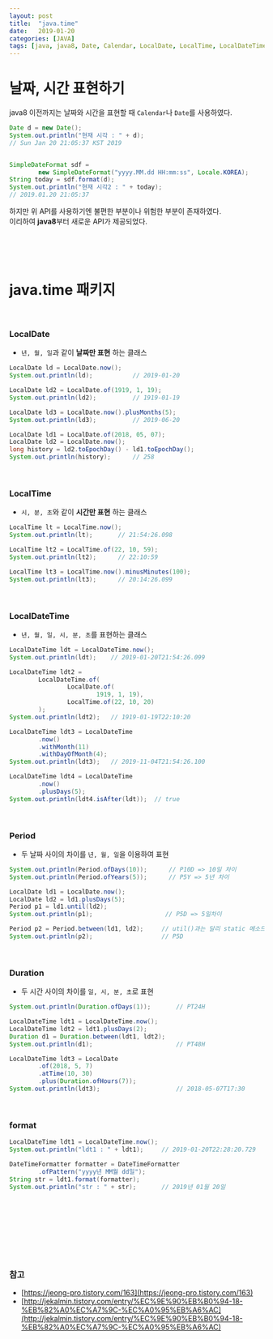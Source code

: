 ```yaml
---
layout: post
title:  "java.time"
date:   2019-01-20
categories: [JAVA]
tags: [java, java8, Date, Calendar, LocalDate, LocalTime, LocalDateTime]
---
```


# 날짜, 시간 표현하기
java8 이전까지는 날짜와 시간을 표현할 때 `Calendar`나 `Date`를 사용하였다.
~~~java
Date d = new Date();
System.out.println("현재 시각 : " + d);         
// Sun Jan 20 21:05:37 KST 2019


SimpleDateFormat sdf =
        new SimpleDateFormat("yyyy.MM.dd HH:mm:ss", Locale.KOREA);
String today = sdf.format(d);
System.out.println("현재 시각2 : " + today);    
// 2019.01.20 21:05:37
~~~  
하지만 위 API를 사용하기엔 불편한 부분이나 위험한 부분이 존재하였다.  
이리하여 **java8**부터 새로운 API가 제공되었다.


<br/><br/><br/>  
# java.time 패키지  
<br/>

### LocalDate
- `년, 월, 일`과 같이 **날짜만 표현** 하는 클래스  

~~~java
LocalDate ld = LocalDate.now();   
System.out.println(ld);           // 2019-01-20

LocalDate ld2 = LocalDate.of(1919, 1, 19);
System.out.println(ld2);          // 1919-01-19

LocalDate ld3 = LocalDate.now().plusMonths(5);
System.out.println(ld3);          // 2019-06-20

LocalDate ld1 = LocalDate.of(2018, 05, 07);
LocalDate ld2 = LocalDate.now();
long history = ld2.toEpochDay() - ld1.toEpochDay();
System.out.println(history);      // 258
~~~  
<br/>


### LocalTime
- `시, 분, 초`와 같이 **시간만 표현** 하는 클래스

~~~java
LocalTime lt = LocalTime.now();
System.out.println(lt);       // 21:54:26.098

LocalTime lt2 = LocalTime.of(22, 10, 59);
System.out.println(lt2);      // 22:10:59

LocalTime lt3 = LocalTime.now().minusMinutes(100);
System.out.println(lt3);      // 20:14:26.099
~~~
<br/>


### LocalDateTime
- `년, 월, 일, 시, 분, 초`를 표현하는 클래스  

~~~java
LocalDateTime ldt = LocalDateTime.now();
System.out.println(ldt);    // 2019-01-20T21:54:26.099

LocalDateTime ldt2 =
        LocalDateTime.of(
                LocalDate.of(
                        1919, 1, 19),
                LocalTime.of(22, 10, 20)
        );
System.out.println(ldt2);   // 1919-01-19T22:10:20

LocalDateTime ldt3 = LocalDateTime
        .now()
        .withMonth(11)
        .withDayOfMonth(4);
System.out.println(ldt3);   // 2019-11-04T21:54:26.100

LocalDateTime ldt4 = LocalDateTime
        .now()
        .plusDays(5);
System.out.println(ldt4.isAfter(ldt));  // true
~~~
<br/>


### Period
- 두 날짜 사이의 차이를 `년, 월, 일`을 이용하여 표현  

~~~java
System.out.println(Period.ofDays(10));      // P10D => 10일 차이
System.out.println(Period.ofYears(5));      // P5Y => 5년 차이

LocalDate ld1 = LocalDate.now();
LocalDate ld2 = ld1.plusDays(5);
Period p1 = ld1.until(ld2);
System.out.println(p1);                    // P5D => 5일차이

Period p2 = Period.between(ld1, ld2);     // util()과는 달리 static 메소드
System.out.println(p2);                   // P5D
~~~
<br/>


### Duration  
- 두 시간 사이의 차이를 `일, 시, 분, 초`로 표현

~~~java
System.out.println(Duration.ofDays(1));       // PT24H

LocalDateTime ldt1 = LocalDateTime.now();
LocalDateTime ldt2 = ldt1.plusDays(2);
Duration d1 = Duration.between(ldt1, ldt2);
System.out.println(d1);                       // PT48H

LocalDateTime ldt3 = LocalDate
        .of(2018, 5, 7)
        .atTime(10, 30)
        .plus(Duration.ofHours(7));
System.out.println(ldt3);                     // 2018-05-07T17:30
~~~  
<br/>


### format
~~~java
LocalDateTime ldt1 = LocalDateTime.now();
System.out.println("ldt1 : " + ldt1);     // 2019-01-20T22:28:20.729

DateTimeFormatter formatter = DateTimeFormatter
        .ofPattern("yyyy년 MM월 dd일");
String str = ldt1.format(formatter);
System.out.println("str : " + str);       // 2019년 01월 20일
~~~  


<br/><br/><br/><br/>  
---
### 참고
- [https://jeong-pro.tistory.com/163](https://jeong-pro.tistory.com/163)  
- [http://jekalmin.tistory.com/entry/%EC%9E%90%EB%B0%94-18-%EB%82%A0%EC%A7%9C-%EC%A0%95%EB%A6%AC](http://jekalmin.tistory.com/entry/%EC%9E%90%EB%B0%94-18-%EB%82%A0%EC%A7%9C-%EC%A0%95%EB%A6%AC)  
